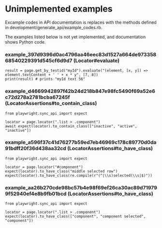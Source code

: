 # Unimplemented examples

Excample codes in API documentation is replaces with the methods defined in development/generate_api/example_codes.rb.

The examples listed below is not yet implemented, and documentation shows Python code.


### example_397d9396d0ac4796aa46eec83d1527a664de97335868540229391d545cf6d9d7 (Locator#evaluate)

```
result = page.get_by_testid("myId").evaluate("(element, [x, y]) => element.textContent + ' ' + x * y", [7, 8])
print(result) # prints "myId text 56"

```

### example_d4669942897f42b24d218b847e98fc5490f69a52e6c72d278a2781bcba67245f (LocatorAssertions#to_contain_class)

```
from playwright.sync_api import expect

locator = page.locator(".list > .component")
await expect(locator).to_contain_class(["inactive", "active", "inactive"])

```

### example_a596f37c41d76277b59ed7eb46969c178c89770d0da91bdff20f36d438aa32cd (LocatorAssertions#to_have_class)

```
from playwright.sync_api import expect

locator = page.locator("#component")
expect(locator).to_have_class("middle selected row")
expect(locator).to_have_class(re.compile(r"(^|\\s)selected(\\s|$)"))

```

### example_aa26b270cde98bc57b4e98f69ef26ca30ac89d719799f52940ef4e8b9fb01bcd (LocatorAssertions#to_have_class)

```
from playwright.sync_api import expect

locator = page.locator(".list > .component")
expect(locator).to_have_class(["component", "component selected", "component"])

```

